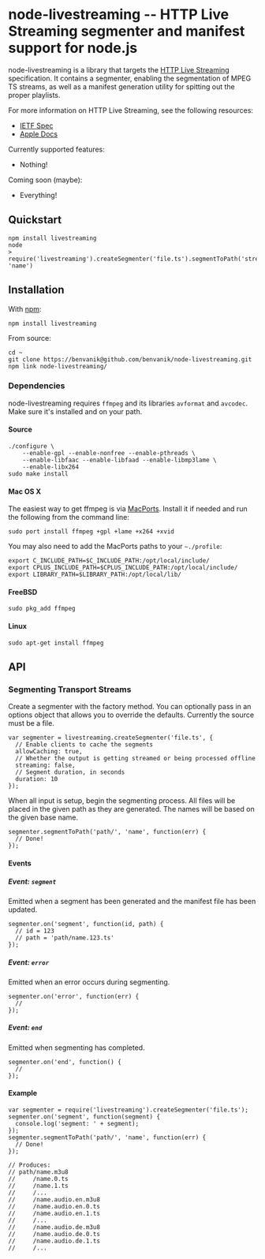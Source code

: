 node-livestreaming -- HTTP Live Streaming segmenter and manifest support for
node.js
====================================

node-livestreaming is a library that targets the [HTTP Live Streaming](
http://tools.ietf.org/html/draft-pantos-http-live-streaming-07) specification.
It contains a segmenter, enabling the segmentation of MPEG TS streams, as well
as a manifest generation utility for spitting out the proper playlists.

For more information on HTTP Live Streaming, see the following resources:

* [IETF Spec](http://tools.ietf.org/html/draft-pantos-http-live-streaming-07)
* [Apple Docs](http://developer.apple.com/library/ios/#documentation/networkinginternet/conceptual/streamingmediaguide/Introduction/Introduction.html)

Currently supported features:

* Nothing!

Coming soon (maybe):

* Everything!

## Quickstart

    npm install livestreaming
    node
    > require('livestreaming').createSegmenter('file.ts').segmentToPath('stream/', 'name')

## Installation

With [npm](http://npmjs.org):

    npm install livestreaming

From source:

    cd ~
    git clone https://benvanik@github.com/benvanik/node-livestreaming.git
    npm link node-livestreaming/

### Dependencies

node-livestreaming requires `ffmpeg` and its libraries `avformat` and `avcodec`.
Make sure it's installed and on your path.

#### Source

    ./configure \
        --enable-gpl --enable-nonfree --enable-pthreads \
        --enable-libfaac --enable-libfaad --enable-libmp3lame \
        --enable-libx264
    sudo make install

#### Mac OS X

The easiest way to get ffmpeg is via [MacPorts](http://macports.org).
Install it if needed and run the following from the command line:

    sudo port install ffmpeg +gpl +lame +x264 +xvid

You may also need to add the MacPorts paths to your `~./profile`:

    export C_INCLUDE_PATH=$C_INCLUDE_PATH:/opt/local/include/
    export CPLUS_INCLUDE_PATH=$CPLUS_INCLUDE_PATH:/opt/local/include/
    export LIBRARY_PATH=$LIBRARY_PATH:/opt/local/lib/

#### FreeBSD

    sudo pkg_add ffmpeg

#### Linux

    sudo apt-get install ffmpeg

## API

### Segmenting Transport Streams

Create a segmenter with the factory method. You can optionally pass in an
options object that allows you to override the defaults. Currently the source
must be a file.

    var segmenter = livestreaming.createSegmenter('file.ts', {
      // Enable clients to cache the segments
      allowCaching: true,
      // Whether the output is getting streamed or being processed offline
      streaming: false,
      // Segment duration, in seconds
      duration: 10
    });

When all input is setup, begin the segmenting process. All files will be placed
in the given path as they are generated. The names will be based on the given
base name.

    segmenter.segmentToPath('path/', 'name', function(err) {
      // Done!
    });

#### Events

##### Event: `segment`

Emitted when a segment has been generated and the manifest file has been
updated.

    segmenter.on('segment', function(id, path) {
      // id = 123
      // path = 'path/name.123.ts'
    });

##### Event: `error`

Emitted when an error occurs during segmenting.

    segmenter.on('error', function(err) {
      //
    });

##### Event: `end`

Emitted when segmenting has completed.

    segmenter.on('end', function() {
      //
    });

#### Example

    var segmenter = require('livestreaming').createSegmenter('file.ts');
    segmenter.on('segment', function(segment) {
      console.log('segment: ' + segment);
    });
    segmenter.segmentToPath('path/', 'name', function(err) {
      // Done!
    });

    // Produces:
    // path/name.m3u8
    //     /name.0.ts
    //     /name.1.ts
    //     /...
    //     /name.audio.en.m3u8
    //     /name.audio.en.0.ts
    //     /name.audio.en.1.ts
    //     /...
    //     /name.audio.de.m3u8
    //     /name.audio.de.0.ts
    //     /name.audio.de.1.ts
    //     /...
